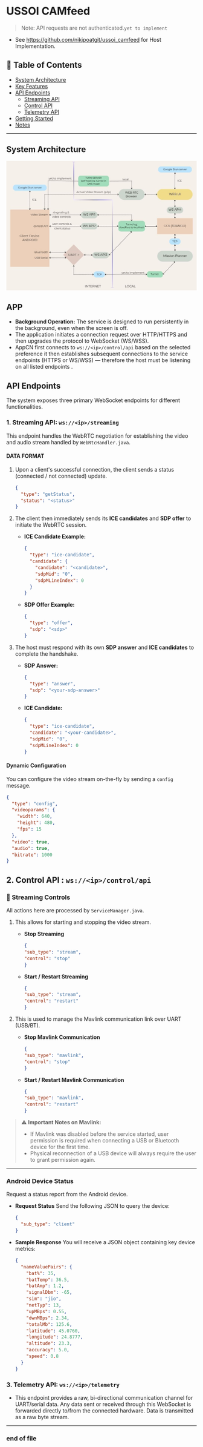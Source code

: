 # USSOI CAMfeed 

> Note: API requests are not authenticated.` yet to implement `

*  See https://github.com/nikipoatgit/ussoi_camfeed for Host Implementation.

## 📑 Table of Contents

- [System Architecture](#-system-architecture)
- [Key Features](#-key-features)
- [API Endpoints](#-api-endpoints)
  - [Streaming API](#1-streaming-api-wsipstreaming)
  - [Control API](#2-control-api-wsipcontrolapi)
  - [Telemetry API](#3-telemetry-api-wsiptelemetry)
- [Getting Started](#-getting-started)
- [Notes](#-notes)
---

##  System Architecture

![USSOI CAMfeed Flowchart](doc/ussoiFlowchart.jpg)


## APP
* **Background Operation:** The service is designed to run persistently in the background, even when the screen is off.
* The application initiates a connection request over HTTP/HTTPS and then upgrades the protocol to WebSocket (WS/WSS).
* AppCN first connects to ``ws://<ip>/control/api`` based on the selected preference it then establishes subsequent connections to the service endpoints (HTTPS or WS/WSS) — therefore the host must be listening on all listed endpoints .

##  API Endpoints

The system exposes three primary WebSocket endpoints for different functionalities.

### 1. Streaming API: `ws://<ip>/streaming`

This endpoint handles the WebRTC negotiation for establishing the video and audio stream handled by `WebRtcHandler.java`.

#### DATA  FORMAT 

1.  Upon a client's successful connection, the client sends a status (connected / not connected) update.

    ```json
    {
      "type": "getStatus",
      "status": "<status>"
    }
    ```

2.  The client then immediately sends its **ICE candidates** and **SDP offer** to initiate the WebRTC session.

    * **ICE Candidate Example:**
        ```json
        {
          "type": "ice-candidate",
          "candidate": {
            "candidate": "<candidate>",
            "sdpMid": "0",
            "sdpMLineIndex": 0
          }
        }
        ```
    * **SDP Offer Example:**
        ```json
        {
          "type": "offer",
          "sdp": "<sdp>"
        }
        ```

3.  The host must respond with its own **SDP answer** and **ICE candidates** to complete the handshake.

    * **SDP Answer:**
        ```json
        {
          "type": "answer",
          "sdp": "<your-sdp-answer>"
        }
        ```
    * **ICE Candidate:**
        ```json
        {
          "type": "ice-candidate",
          "candidate": "<your-candidate>",
          "sdpMid": "0",
          "sdpMLineIndex": 0
        }
        ```

#### Dynamic Configuration

You can configure the video stream on-the-fly by sending a `config` message.

```json
{
  "type": "config",
  "videoparams": {
    "width": 640,
    "height": 480,
    "fps": 15
  },
  "video": true,
  "audio": true,
  "bitrate": 1000
}
```
## 2. Control API : `ws://<ip>/control/api`

### 🎥 Streaming Controls
All actions here are processed by `ServiceManager.java`.
1. This allows for starting and stopping the video stream.

    * **Stop Streaming**
        ```json
        {
        "sub_type": "stream",
        "control": "stop"
        }
        ```

    * **Start / Restart Streaming**
        ```json
        {
        "sub_type": "stream",
        "control": "restart"
        }
        ```

2.  This is used to manage the Mavlink communication link over UART (USB/BT).

    * **Stop Mavlink Communication**
        ```json
        {
        "sub_type": "mavlink",
        "control": "stop"
        }
        ```

    * **Start / Restart Mavlink Communication**
        ```json
        {
        "sub_type": "mavlink",
        "control": "restart"
        }
        ```
> **⚠️ Important Notes on Mavlink:**
>
> * If Mavlink was disabled before the service started, user permission is required when connecting a USB or Bluetooth device for the first time.
> * Physical reconnection of a USB device will always require the user to 
>  grant permission again.

---

###  Android Device Status

Request a  status report from the Android device.

* **Request Status**
    Send the following JSON to query the device:
    ```json
    {
      "sub_type": "client"
    }
    ```

* **Sample Response**
    You will receive a JSON object containing key device metrics:
    ```json
    {
      "nameValuePairs": {
        "bat%": 35,
        "batTemp": 36.5,
        "batAmp": 1.2,
        "signalDbm": -65,
        "sim": "jio",
        "netTyp": 13,
        "upMBps": 0.55,
        "dwnMBps": 2.34,
        "totalMb": 125.6,
        "latitude": 45.0760,
        "longitude": 24.8777,
        "altitude": 23.3,
        "accuracy": 5.0,
        "speed": 0.8
      }
    }
    ```


### 3. Telemetry API: `ws://<ip>/telemetry`
* This endpoint provides a raw, bi-directional communication channel for UART/serial data. Any data sent or received through this WebSocket is forwarded directly to/from the connected hardware. Data is transmitted as a raw byte stream.
---
### end of file 